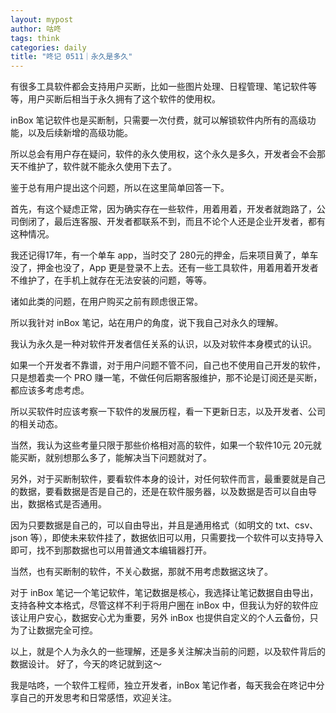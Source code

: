 ```yaml
---
layout: mypost
author: 咕咚
tags: think
categories: daily
title: "咚记 0511｜永久是多久"
---
```


有很多工具软件都会支持用户买断，比如一些图片处理、日程管理、笔记软件等等，用户买断后相当于永久拥有了这个软件的使用权。

inBox 笔记软件也是买断制，只需要一次付费，就可以解锁软件内所有的高级功能，以及后续新增的高级功能。

所以总会有用户存在疑问，软件的永久使用权，这个永久是多久，开发者会不会那天不维护了，软件就不能永久使用下去了。

鉴于总有用户提出这个问题，所以在这里简单回答一下。

首先，有这个疑虑正常，因为确实存在一些软件，用着用着，开发者就跑路了，公司倒闭了，最后连客服、开发者都联系不到，而且不论个人还是企业开发者，都有这种情况。

我还记得17年，有一个单车 app，当时交了 280元的押金，后来项目黄了，单车没了，押金也没了，App 更是登录不上去。还有一些工具软件，用着用着开发者不维护了，在手机上就存在无法安装的问题，等等。

诸如此类的问题，在用户购买之前有顾虑很正常。

所以我针对 inBox 笔记，站在用户的角度，说下我自己对永久的理解。

我认为永久是一种对软件开发者信任关系的认识，以及对软件本身模式的认识。

如果一个开发者不靠谱，对于用户问题不管不问，自己也不使用自己开发的软件，只是想着卖一个 PRO 赚一笔，不做任何后期客服维护，那不论是订阅还是买断，都应该多考虑考虑。

所以买软件时应该考察一下软件的发展历程，看一下更新日志，以及开发者、公司的相关动态。

当然，我认为这些考量只限于那些价格相对高的软件，如果一个软件10元 20元就能买断，就别想那么多了，能解决当下问题就对了。

另外，对于买断制软件，要看软件本身的设计，对任何软件而言，最重要就是自己的数据，要看数据是否是自己的，还是在软件服务器，以及数据是否可以自由导出，数据格式是否通用。

因为只要数据是自己的，可以自由导出，并且是通用格式（如明文的 txt、csv、json 等），即使未来软件挂了，数据依旧可以用，只需要找一个软件可以支持导入即可，找不到那数据也可以用普通文本编辑器打开。

当然，也有买断制的软件，不关心数据，那就不用考虑数据这块了。

对于 inBox 笔记一个笔记软件，笔记数据是核心，我选择让笔记数据自由导出，支持各种文本格式，尽管这样不利于将用户圈在 inBox 中，但我认为好的软件应该让用户安心，数据安心尤为重要，另外 inBox 也提供自定义的个人云备份，只为了让数据完全可控。

以上，就是个人为永久的一些理解，还是多关注解决当前的问题，以及软件背后的数据设计。
好了，今天的咚记就到这～

我是咕咚，一个软件工程师，独立开发者，inBox 笔记作者，每天我会在咚记中分享自己的开发思考和日常感悟，欢迎关注。